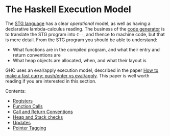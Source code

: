 # The Haskell Execution Model


The [STG language](commentary/compiler/stg-syn-type) has a clear *operational* model, as well as having a declarative lambda-calculus reading.  The business of the [code generator](commentary/compiler/code-gen) is to translate the STG program into `C--`, and thence to machine code, but that is mere detail. From the STG program you should be able to understand:

- What functions are in the compiled program, and what their entry and return conventions are
- What heap objects are allocated, when, and what their layout is


GHC uses an eval/apply execution model, described in the paper [How to make a fast curry: push/enter vs eval/apply](https://www.microsoft.com/en-us/research/publication/make-fast-curry-pushenter-vs-evalapply/).  This paper is well worth reading if you are interested in this section.


Contents:
 

- [Registers](commentary/rts/haskell-execution/registers)
- [Function Calls](commentary/rts/haskell-execution/function-calls)
- [Call and Return Conventions](commentary/rts/haskell-execution/calling-convention)
- [Heap and Stack checks](commentary/rts/haskell-execution/heap-checks)
- [Updates](commentary/rts/haskell-execution/updates)
- [Pointer Tagging](commentary/rts/haskell-execution/pointer-tagging)

